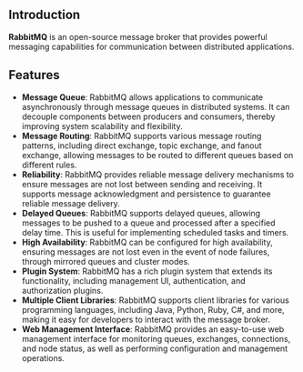 ## Introduction

**RabbitMQ** is an open-source message broker that provides powerful messaging capabilities for communication between distributed applications.

## Features

- **Message Queue**: RabbitMQ allows applications to communicate asynchronously through message queues in distributed systems. It can decouple components between producers and consumers, thereby improving system scalability and flexibility.
- **Message Routing**: RabbitMQ supports various message routing patterns, including direct exchange, topic exchange, and fanout exchange, allowing messages to be routed to different queues based on different rules.
- **Reliability**: RabbitMQ provides reliable message delivery mechanisms to ensure messages are not lost between sending and receiving. It supports message acknowledgment and persistence to guarantee reliable message delivery.
- **Delayed Queues**: RabbitMQ supports delayed queues, allowing messages to be pushed to a queue and processed after a specified delay time. This is useful for implementing scheduled tasks and timers.
- **High Availability**: RabbitMQ can be configured for high availability, ensuring messages are not lost even in the event of node failures, through mirrored queues and cluster modes.
- **Plugin System**: RabbitMQ has a rich plugin system that extends its functionality, including management UI, authentication, and authorization plugins.
- **Multiple Client Libraries**: RabbitMQ supports client libraries for various programming languages, including Java, Python, Ruby, C#, and more, making it easy for developers to interact with the message broker.
- **Web Management Interface**: RabbitMQ provides an easy-to-use web management interface for monitoring queues, exchanges, connections, and node status, as well as performing configuration and management operations.
